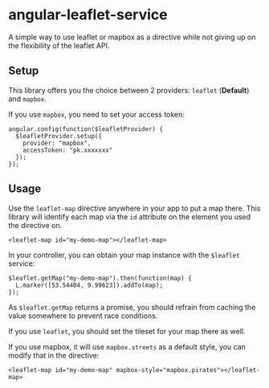 # angular-leaflet-service

A simple way to use leaflet or mapbox as a directive while not giving up on the flexibility of the leaflet API.

## Setup

This library offers you the choice between 2 providers: `leaflet` (**Default**) and `mapbox`.

If you use `mapbox`, you need to set your access token:

```
angular.config(function($leafletProvider) {
  $leafletProvider.setup({
    provider: "mapbox",
    accessToken: "pk.xxxxxxx"
  });
});
```



## Usage

Use the `leaflet-map` directive anywhere in your app to put a map there. This library will identify each map via the `id`
attribute on the element you used the directive on.

```
<leaflet-map id="my-demo-map"></leaflet-map>
```

In your controller, you can obtain your map instance with the `$leaflet` service:

```
$leaflet.getMap("my-demo-map").then(function(map) {
  L.marker([53.54404, 9.99623]).addTo(map);
});
```

As `$leaflet.getMap` returns a promise, you should refrain from caching the value somewhere to prevent race conditions.

If you use `leaflet`, you should set the tileset for your map there as well.

If you use mapbox, it will use `mapbox.streets` as a default style, you can modify that in the directive:

```
<leaflet-map id="my-demo-map" mapbox-style="mapbox.pirates"></leaflet-map>
```
